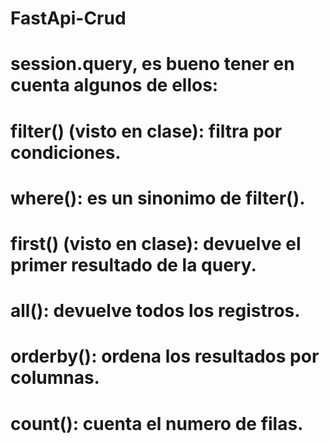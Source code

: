 # FastApi-Crud
# session.query, es bueno tener en cuenta algunos de ellos:

# filter() (visto en clase): filtra por condiciones.
# where(): es un sinonimo de filter().
# first() (visto en clase): devuelve el primer resultado de la query.
# all(): devuelve todos los registros.
# orderby(): ordena los resultados por columnas.
# count(): cuenta el numero de filas.
